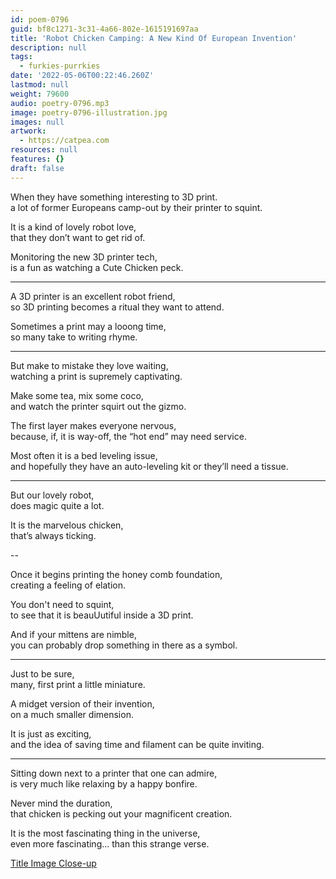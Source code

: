 ```yaml
---
id: poem-0796
guid: bf8c1271-3c31-4a66-802e-1615191697aa
title: 'Robot Chicken Camping: A New Kind Of European Invention'
description: null
tags:
  - furkies-purrkies
date: '2022-05-06T00:22:46.260Z'
lastmod: null
weight: 79600
audio: poetry-0796.mp3
image: poetry-0796-illustration.jpg
images: null
artwork:
  - https://catpea.com
resources: null
features: {}
draft: false
---
```


When they have something interesting to 3D print.\
a lot of former Europeans camp-out by their printer to squint.

It is a kind of lovely robot love,\
that they don’t want to get rid of.

Monitoring the new 3D printer tech,\
is a fun as watching a Cute Chicken peck.

---

A 3D printer is an excellent robot friend,\
so 3D printing becomes a ritual they want to attend.

Sometimes a print may a looong time,\
so many take to writing rhyme.

---

But make to mistake they love waiting,\
watching a print is supremely captivating.

Make some tea, mix some coco,\
and watch the printer squirt out the gizmo.

The first layer makes everyone nervous,\
because, if, it is way-off, the “hot end” may need service.

Most often it is a bed leveling issue,\
and hopefully they have an auto-leveling kit or they’ll need a tissue.

---

But our lovely robot,\
does magic quite a lot.

It is the marvelous chicken,\
that’s always ticking.

\--

Once it begins printing the honey comb foundation,\
creating a feeling of elation.

You don't need to squint,\
to see that it is beauUutiful inside a 3D print.

And if your mittens are nimble,\
you can probably drop something in there as a symbol.

---

Just to be sure,\
many, first print a little miniature.

A midget version of their invention,\
on a much smaller dimension.

It is just as exciting,\
and the idea of saving time and filament can be quite inviting.

---

Sitting down next to a printer that one can admire,\
is very much like relaxing by a happy bonfire.

Never mind the duration,\
that chicken is pecking out your magnificent creation.

It is the most fascinating thing in the universe,\
even more fascinating... than this strange verse.

[Title Image Close-up](files/poetry-0796-big.jpg)

